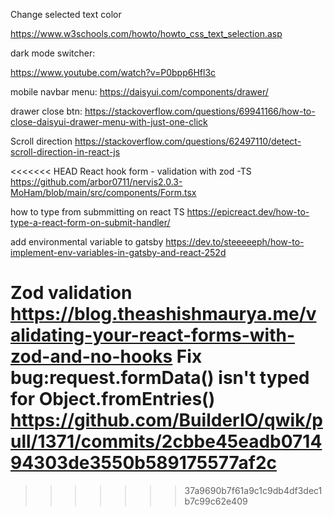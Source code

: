 Change selected text color

https://www.w3schools.com/howto/howto_css_text_selection.asp

dark mode switcher:

https://www.youtube.com/watch?v=P0bpp6Hfl3c

mobile navbar menu:
https://daisyui.com/components/drawer/

drawer close btn:
https://stackoverflow.com/questions/69941166/how-to-close-daisyui-drawer-menu-with-just-one-click

Scroll direction
https://stackoverflow.com/questions/62497110/detect-scroll-direction-in-react-js

<<<<<<< HEAD
React hook form - validation with zod -TS
https://github.com/arbor0711/nervis2.0.3-MoHam/blob/main/src/components/Form.tsx

how to type from submmitting on react TS
https://epicreact.dev/how-to-type-a-react-form-on-submit-handler/

add environmental variable to gatsby
https://dev.to/steeeeeph/how-to-implement-env-variables-in-gatsby-and-react-252d

Zod validation
https://blog.theashishmaurya.me/validating-your-react-forms-with-zod-and-no-hooks
Fix bug:request.formData() isn't typed for Object.fromEntries()
https://github.com/BuilderIO/qwik/pull/1371/commits/2cbbe45eadb071494303de3550b589175577af2c
=======
>>>>>>> 37a9690b7f61a9c1c9db4df3dec1b7c99c62e409
